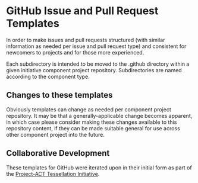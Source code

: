 <!--
 Copyright (C) 2024 Innovate for Vegas Foundation
 
 This file is part of doc-agile-for-volunteers.
 
 doc-agile-for-volunteers is free software: you can redistribute it and/or modify
 it under the terms of the GNU General Public License as published by
 the Free Software Foundation, either version 3 of the License, or
 (at your option) any later version.
 
 doc-agile-for-volunteers is distributed in the hope that it will be useful,
 but WITHOUT ANY WARRANTY; without even the implied warranty of
 MERCHANTABILITY or FITNESS FOR A PARTICULAR PURPOSE.  See the
 GNU General Public License for more details.
 
 You should have received a copy of the GNU General Public License
 along with doc-agile-for-volunteers.  If not, see <https://www.gnu.org/licenses/>.
-->

# GitHub Issue and Pull Request Templates

In order to make issues and pull requests structured (with similar information as needed per issue and pull request type) and consistent for newcomers to projects and for those more experienced.

Each subdirectory is intended to be moved to the .github directory within a given initiative component project repository. Subdirectories are named according to the component type.

## Changes to these templates

Obviously templates can change as needed per component project repository. It may be that a generally-applicable change becomes apparent, in which case please consider making these changes available to this repository content, if they can be made suitable general for use across other component project into the future.

## Collaborative Development

These templates for GitHub were iterated upon in their initial form as part of the [Project-ACT Tessellation Initiative](https://github.com/Project-ACT/ov-tessellation).
